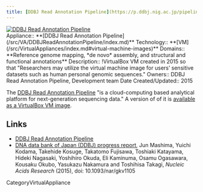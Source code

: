 ```yaml
---
title: [DDBJ Read Annotation Pipeline](https://p.ddbj.nig.ac.jp/pipeline/Login.do)
---
```

<div class='center'>
<a href='https://p.ddbj.nig.ac.jp/pipeline/Login.do'><img src="/src/VA/DDBJReadAnnotationPipeline/DDBJ-RAP-Banner.png" alt="DDBJ Read Annotation Pipeline"  /></a>
</div>





<div class='dictbox'>
 Appliance:: **[DDBJ Read Annotation Pipeline](/src/VA/DDBJReadAnnotationPipeline/index.md)**
 Technology:: **[VM](/src/VirtualAppliances/index.md#virtual-machine-images)**
 Domains:: **Reference genome mapping, *de novo* assembly, and structural and functional annotations** 
 Description:: !VirtualBox VM created in 2015 so that "Researchers may utilize the virtual machine image for users’ sensitive datasets such as human personal genomic sequences."
 Owners:: DDBJ Read Annotation Pipeline, Development team
 Date Created/Updated:: 2015 
</div>

The [DDBJ Read Annotation Pipeline](https://p.ddbj.nig.ac.jp/pipeline/Login.do) "is a cloud-computing based analytical platform for next-generation sequencing data."  A version of of it is [available as a VirtualBox VM image](http://p.ddbj.nig.ac.jp/vbox/galaxy-vm.ova).

## Links

* [DDBJ Read Annotation Pipeline](https://p.ddbj.nig.ac.jp/pipeline/Login.do)
* [DNA data bank of Japan (DDBJ) progress report](http://nar.oxfordjournals.org/content/early/2015/11/16/nar.gkv1105.full), Jun Mashima, Yuichi Kodama, Takehide Kosuge, Takatomo Fujisawa, Toshiaki Katayama, Hideki Nagasaki, Yoshihiro Okuda, Eli Kaminuma, Osamu Ogasawara, Kousaku Okubo, Yasukazu Nakamura and Toshihisa Takagi, *Nucleic Acids Research* (2015), doi: 10.1093/nar/gkv1105

CategoryVirtualAppliance
